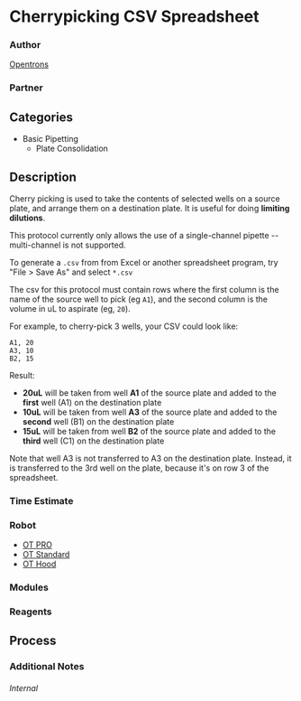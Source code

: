 # Cherrypicking CSV Spreadsheet

### Author
[Opentrons](https://opentrons.com/)

### Partner

## Categories
* Basic Pipetting
	* Plate Consolidation

## Description

Cherry picking is used to take the contents of selected wells on a source plate, and arrange them on a destination plate. It is useful for doing **limiting dilutions**.

This protocol currently only allows the use of a single-channel pipette -- multi-channel is not supported.

To generate a `.csv` from from Excel or another spreadsheet program, try "File > Save As" and select `*.csv`

The csv for this protocol must contain rows where the first column is the name of the source well to pick (eg `A1`), and the second column is the volume in uL to aspirate (eg, `20`).

For example, to cherry-pick 3 wells, your CSV could look like:

```
A1, 20
A3, 10
B2, 15
```

Result:
* **20uL** will be taken from well **A1** of the source plate and added to the **first** well (A1) on the destination plate
* **10uL** will be taken from well **A3** of the source plate and added to the **second** well (B1) on the destination plate
* **15uL** will be taken from well **B2** of the source plate and added to the **third** well (C1) on the destination plate

Note that well A3 is not transferred to A3 on the destination plate. Instead, it is transferred to the 3rd well on the plate, because it's on row 3 of the spreadsheet.

### Time Estimate

### Robot
* [OT PRO](https://opentrons.com/ot-one-pro)
* [OT Standard](https://opentrons.com/ot-one-standard)
* [OT Hood](https://opentrons.com/ot-one-hood)

### Modules

### Reagents

## Process

### Additional Notes

###### Internal
